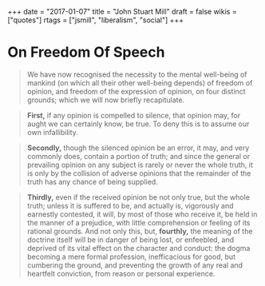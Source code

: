 +++
date = "2017-01-07"
title = "John Stuart Mill"
draft = false
wikis = ["quotes"]
rtags = ["jsmill", "liberalism", "social"]
+++

# On Freedom Of Speech

> We have now recognised the necessity to the mental well-being of mankind (on
> which all their other well-being depends) of freedom of opinion, and freedom
> of the expression of opinion, on four distinct grounds; which we will now
> briefly recapitulate.

> **First,** if any opinion is compelled to silence, that opinion may, for aught we
> can certainly know, be true. To deny this is to assume our own infallibility.

> **Secondly,** though the silenced opinion be an error, it may, and very commonly
> does, contain a portion of truth; and since the general or prevailing opinion
> on any subject is rarely or never the whole truth, it is only by the collision
> of adverse opinions that the remainder of the truth has any chance of being
> supplied.

> **Thirdly,** even if the received opinion be not only true, but the whole truth;
> unless it is suffered to be, and actually is, vigorously and earnestly
> contested, it will, by most of those who receive it, be held in the manner of
> a prejudice, with little comprehension or feeling of its rational grounds. And
> not only this, but, **fourthly,** the meaning of the doctrine itself will be in
> danger of being lost, or enfeebled, and deprived of its vital effect on the
> character and conduct: the dogma becoming a mere formal profession,
> inefficacious for good, but cumbering the ground, and preventing the growth of
> any real and heartfelt conviction, from reason or personal experience.
